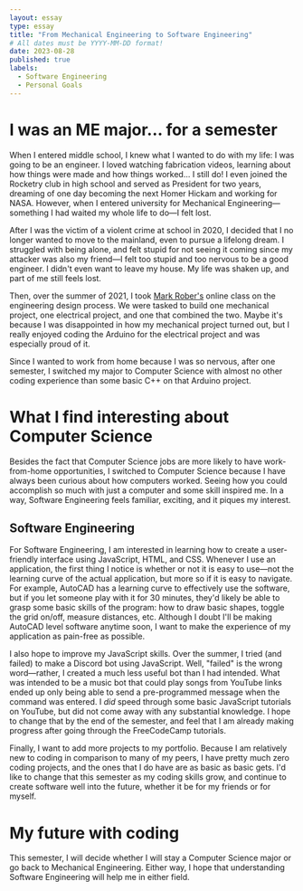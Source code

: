 ```yaml
---
layout: essay
type: essay
title: "From Mechanical Engineering to Software Engineering"
# All dates must be YYYY-MM-DD format!
date: 2023-08-28
published: true
labels:
  - Software Engineering
  - Personal Goals
---
```


<meta name="viewport" content="width=device-width, initial-scale=1">
<link href="https://cdn.jsdelivr.net/npm/bootstrap@5.2.0/dist/css/bootstrap.min.css" rel="stylesheet">
<script src="https://cdn.jsdelivr.net/npm/bootstrap@5.2.0/dist/js/bootstrap.bundle.min.js"></script>

<body>
<div class="container">
<h1>I was an ME major... for a semester</h1>

<p>When I entered middle school, I knew what I wanted to do with my life: I was going to be an engineer. I loved watching fabrication videos, learning about how things were made and how things worked... I still do! I even joined the Rocketry club in high school and served as President for two years, dreaming of one day becoming the next Homer Hickam and working for NASA. However, when I entered university for Mechanical Engineering—something I had waited my whole life to do—I felt lost.</p>

<p>After I was the victim of a violent crime at school in 2020, I decided that I no longer wanted to move to the mainland, even to pursue a lifelong dream. I struggled with being alone, and felt stupid for not seeing it coming since my attacker was also my friend—I felt too stupid and too nervous to be a good engineer. I didn't even want to leave my house. My life was shaken up, and part of me still feels lost.
</p>
<p>Then, over the summer of 2021, I took <a href="https://en.wikipedia.org/wiki/Mark_Rober">Mark Rober's</a> online class on the engineering design process. We were tasked to build one mechanical project, one electrical project, and one that combined the two. Maybe it's because I was disappointed in how my mechanical project turned out, but I really enjoyed coding the Arduino for the electrical project and was especially proud of it.</p>
<p>
Since I wanted to work from home because I was so nervous, after one semester, I switched my major to Computer Science with almost no other coding experience than some basic C++ on that Arduino project.</p>

<h1>What I find interesting about Computer Science</h1>

<p>Besides the fact that Computer Science jobs are more likely to have work-from-home opportunities, I switched to Computer Science because I have always been curious about how computers worked. Seeing how you could accomplish so much with just a computer and some skill inspired me. In a way, Software Engineering feels familiar, exciting, and it piques my interest.</p>

<h2>Software Engineering</h2>

<p>For Software Engineering, I am interested in learning how to create a user-friendly interface using JavaScript, HTML, and CSS. Whenever I use an application, the first thing I notice is whether or not it is easy to use—not the learning curve of the actual application, but more so if it is easy to navigate. For example, AutoCAD has a learning curve to effectively use the software, but if you let someone play with it for 30 minutes, they'd likely be able to grasp some basic skills of the program: how to draw basic shapes, toggle the grid on/off, measure distances, etc. Although I doubt I'll be making AutoCAD level software anytime soon, I want to make the experience of my application as pain-free as possible.</p>

<p>I also hope to improve my JavaScript skills. Over the summer, I tried (and failed) to make a Discord bot using JavaScript. Well, "failed" is the wrong word—rather, I created a much less useful bot than I had intended. What was intended to be a music bot that could play songs from YouTube links ended up only being able to send a pre-programmed message when the command was entered. I <em>did</em> speed through some basic JavaScript tutorials on YouTube, but did not come away with any substantial knowledge. I hope to change that by the end of the semester, and feel that I am already making progress after going through the FreeCodeCamp tutorials.</p>

<p>Finally, I want to add more projects to my portfolio. Because I am relatively new to coding in comparison to many of my peers, I have pretty much zero coding projects, and the ones that I do have are as basic as basic gets. I'd like to change that this semester as my coding skills grow, and continue to create software well into the future, whether it be for my friends or for myself.</p>

<h1>My future with coding</h1>

<p>This semester, I will decide whether I will stay a Computer Science major or go back to Mechanical Engineering. Either way, I hope that understanding Software Engineering will help me in either field.</p>
</div>
</body>
